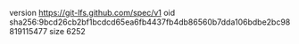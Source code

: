 version https://git-lfs.github.com/spec/v1
oid sha256:9bcd26cb2bf1bcdcd65ea6fb4437fb4db86560b7dda106bdbe2bc98819115477
size 6252
